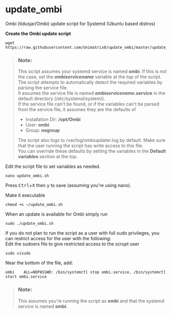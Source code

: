 # update_ombi
Ombi (tidusjar/Ombi) update script for Systemd (Ubuntu based distros)

**Create the Ombi update script**
       
    wget https://raw.githubusercontent.com/Unimatrix0/update_ombi/master/update_ombi.sh

> ### Note:  
> This script assumes your systemd service is named **ombi**. If this is not the case, set the ***ombiservicename*** variable at the top of the script.  
> The script attempts to automatically detect the required variables by parsing the service file.  
> It assumes the service file is named ***ombiservicename*.service** in the default directory (/etc/systemd/system/).  
> If the service file can't be found, or if the variables can't be parsed from the service file, it assumes they are the defaults of
> * Installation Dir: **/opt/Ombi**
> * User: **ombi**
> * Group: **nogroup**
>
> The script also logs to /var/log/ombiupdater.log by default. Make sure that the user running the script has write access to this file.  
> You can override these defaults by setting the variables in the **Default variables** section at the top.

Edit the script file to set variables as needed.
       
    nano update_ombi.sh

Press <kbd>Ctrl</kbd>+<kbd>X</kbd> then <kbd>y</kbd> to save (assuming you're using nano).

Make it executable
```
chmod +x ~/update_ombi.sh 
```

When an update is available for Ombi simply run
```
sudo ./update_ombi.sh
```

If you do not plan to run the script as a user with full sudo privileges, you can restrict access for the user with the following:  
Edit the sudoers file to give restricted access to the scrupt user
```
sudo visudo
```

Near the bottom of the file, add:
```
ombi    ALL=NOPASSWD: /bin/systemctl stop ombi.service, /bin/systemctl start ombi.service
```

> ### Note:
> This assumes you're running the script as **ombi** and that the systemd service is named **ombi**.
